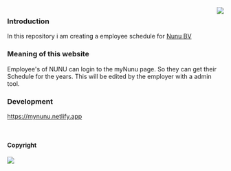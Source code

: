 <img align='right' src="https://cdn.discordapp.com/attachments/1013721210271576095/1014145901587087411/unknown.png" class=center>

### Introduction

In this repository i am creating a employee schedule for [Nunu BV](https://nunu.nl/nl/home)

### Meaning of this website

Employee's of NUNU can login to the myNunu page. So they can get their Schedule for the years. This will be edited by the employer with a admin tool.

### Development
https://mynunu.netlify.app

<br>

#### Copyright
<img src="https://media.discordapp.net/attachments/483325612899958796/1001793104493432855/Picsart_22-07-27_12-07-54-560.jpg?width=116&height=63"></img>
